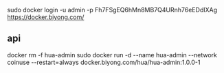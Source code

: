 sudo docker login  -u admin -p Fh7FSgEQ6hMn8MB7Q4URnh76eEDdIXAg https://docker.biyong.com/

## api
docker rm -f hua-admin
sudo docker run -d --name hua-admin --network coinuse --restart=always docker.biyong.com/hua/hua-admin:1.0.0-1




